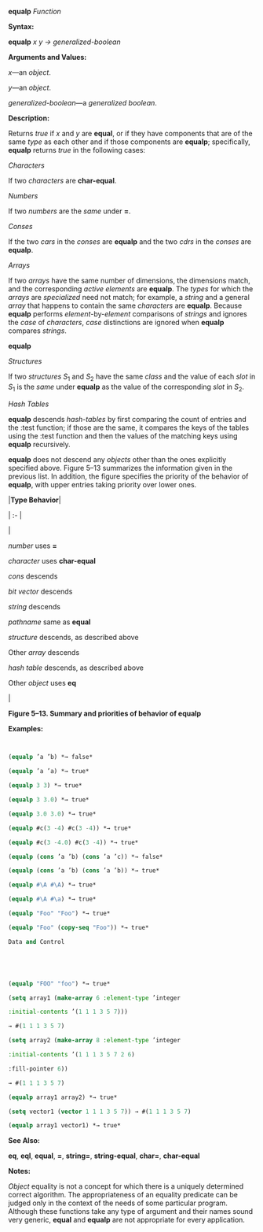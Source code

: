 **equalp** *Function* 



**Syntax:** 



**equalp** *x y → generalized-boolean* 



**Arguments and Values:** 



*x*—an *object*. 



*y*—an *object*. 



*generalized-boolean*—a *generalized boolean*. 



**Description:** 



Returns *true* if *x* and *y* are **equal**, or if they have components that are of the same *type* as each other and if those components are **equalp**; specifically, **equalp** returns *true* in the following cases: 



*Characters* 



If two *characters* are **char-equal**. 



*Numbers* 



If two *numbers* are the *same* under **=**. 



*Conses* 



If the two *cars* in the *conses* are **equalp** and the two *cdrs* in the *conses* are **equalp**. 



*Arrays* 



If two *arrays* have the same number of dimensions, the dimensions match, and the corresponding *active elements* are **equalp**. The *types* for which the *arrays* are *specialized* need not match; for example, a *string* and a general *array* that happens to contain the same *characters* are **equalp**. Because **equalp** performs *element*-by-*element* comparisons of *strings* and ignores the *case* of *characters*, *case* distinctions are ignored when **equalp** compares *strings*. 















**equalp** 



*Structures* 



If two *structures S*<sub>1</sub> and *S*<sub>2</sub> have the same *class* and the value of each *slot* in *S*<sub>1</sub> is the *same* under **equalp** as the value of the corresponding *slot* in *S*<sub>2</sub>. 



*Hash Tables* 



**equalp** descends *hash-tables* by first comparing the count of entries and the :test function; if those are the same, it compares the keys of the tables using the :test function and then the values of the matching keys using **equalp** recursively. 



**equalp** does not descend any *objects* other than the ones explicitly specified above. Figure 5–13 summarizes the information given in the previous list. In addition, the figure specifies the priority of the behavior of **equalp**, with upper entries taking priority over lower ones. 



|**Type Behavior**|

| :- |

|<p>*number* uses **=** </p><p>*character* uses **char-equal** </p><p>*cons* descends </p><p>*bit vector* descends </p><p>*string* descends </p><p>*pathname* same as **equal** </p><p>*structure* descends, as described above </p><p>Other *array* descends </p><p>*hash table* descends, as described above </p><p>Other *object* uses **eq**</p>|





**Figure 5–13. Summary and priorities of behavior of equalp** 



**Examples:**
```lisp
 

(equalp ’a ’b) *→ false* 

(equalp ’a ’a) *→ true* 

(equalp 3 3) *→ true* 

(equalp 3 3.0) *→ true* 

(equalp 3.0 3.0) *→ true* 

(equalp #c(3 -4) #c(3 -4)) *→ true* 

(equalp #c(3 -4.0) #c(3 -4)) *→ true* 

(equalp (cons ’a ’b) (cons ’a ’c)) *→ false* 

(equalp (cons ’a ’b) (cons ’a ’b)) *→ true* 

(equalp #\A #\A) *→ true* 

(equalp #\A #\a) *→ true* 

(equalp "Foo" "Foo") *→ true* 

(equalp "Foo" (copy-seq "Foo")) *→ true* 

Data and Control 





(equalp "FOO" "foo") *→ true* 

(setq array1 (make-array 6 :element-type ’integer 

:initial-contents ’(1 1 1 3 5 7))) 

→ #(1 1 1 3 5 7) 

(setq array2 (make-array 8 :element-type ’integer 

:initial-contents ’(1 1 1 3 5 7 2 6) 

:fill-pointer 6)) 

→ #(1 1 1 3 5 7) 

(equalp array1 array2) *→ true* 

(setq vector1 (vector 1 1 1 3 5 7)) → #(1 1 1 3 5 7) 

(equalp array1 vector1) *→ true* 


```
**See Also:** 



**eq**, **eql**, **equal**, **=**, **string=**, **string-equal**, **char=**, **char-equal** 



**Notes:** 



*Object* equality is not a concept for which there is a uniquely determined correct algorithm. The appropriateness of an equality predicate can be judged only in the context of the needs of some particular program. Although these functions take any type of argument and their names sound very generic, **equal** and **equalp** are not appropriate for every application. 



